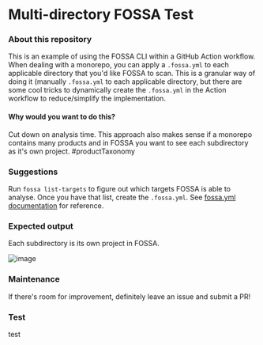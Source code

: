 # Multi-directory FOSSA Test

### About this repository

This is an example of using the FOSSA CLI within a GitHub Action workflow. When dealing with a monorepo, you can apply a `.fossa.yml` to each applicable directory that you'd like FOSSA to scan.
This is a granular way of doing it (manually `.fossa.yml` to each applicable directory, but there are some cool tricks to dynamically create the `.fossa.yml` in the Action workflow to reduce/simplify the implementation. 

#### Why would you want to do this?

Cut down on analysis time. This approach also makes sense if a monorepo contains many products and in FOSSA you want to see each subdirectory as it's own project. #productTaxonomy

### Suggestions

Run `fossa list-targets` to figure out which targets FOSSA is able to analyse. Once you have that list, create the `.fossa.yml`. See [fossa.yml documentation](https://github.com/fossas/fossa-cli/blob/master/docs/references/files/fossa-yml.md) for reference.

### Expected output

Each subdirectory is its own project in FOSSA.

![image](https://user-images.githubusercontent.com/1427948/179844466-273de9c4-b003-4237-b14f-e23711620226.png)

### Maintenance

If there's room for improvement, definitely leave an issue and submit a PR!


### Test
test
